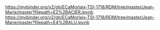 https://mybinder.org/v2/gh/ECaMorlaix-TSI-1718/RDM/tree/master/Jean-Marie/master?filepath=E2%2BACIER.ipynb
https://mybinder.org/v2/gh/ECaMorlaix-TSI-1718/RDM/tree/master/Jean-Marie/master?filepath=E4%2BALU.ipynb
